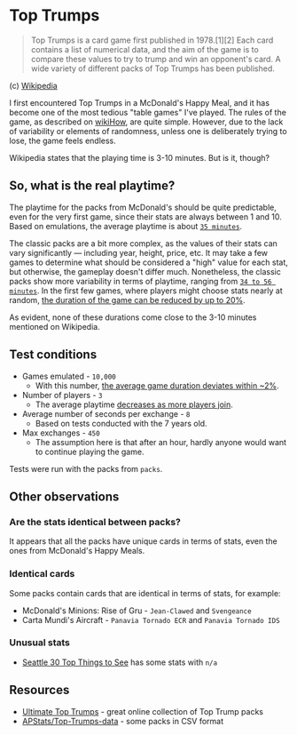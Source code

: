 # Top Trumps

> Top Trumps is a card game first published in 1978.[1][2] Each card contains a list of numerical data, and the aim of the game is to compare these values to try to trump and win an opponent's card. A wide variety of different packs of Top Trumps has been published.

(c) [Wikipedia](https://en.wikipedia.org/wiki/Top_Trumps)

I first encountered Top Trumps in a McDonald's Happy Meal, and it has become one of the most tedious "table games" I've played. The rules of the game, as described on [wikiHow](https://www.wikihow.com/Play-Top-Trumps), are quite simple. However, due to the lack of variability or elements of randomness, unless one is deliberately trying to lose, the game feels endless.

Wikipedia states that the playing time is 3-10 minutes. But is it, though?

## So, what is the real playtime?

The playtime for the packs from McDonald's should be quite predictable, even for the very first game, since their stats are always between 1 and 10. Based on emulations, the average playtime is about [`35 minutes`](https://github.com/aelmekeev/top-trumps/actions/workflows/packs.yaml).

The classic packs are a bit more complex, as the values of their stats can vary significantly — including year, height, price, etc. It may take a few games to determine what should be considered a "high" value for each stat, but otherwise, the gameplay doesn't differ much. Nonetheless, the classic packs show more variability in terms of playtime, ranging from [`34 to 56 minutes`](https://github.com/aelmekeev/top-trumps/actions/workflows/packs.yaml). In the first few games, where players might choose stats nearly at random, [the duration of the game can be reduced by up to 20%](https://github.com/aelmekeev/top-trumps/actions/workflows/strategies.yaml).

As evident, none of these durations come close to the 3-10 minutes mentioned on Wikipedia.

## Test conditions

* Games emulated - `10,000`
  * With this number, [the average game duration deviates within ~2%](https://github.com/aelmekeev/top-trumps/actions/workflows/emulations.yaml).
* Number of players - `3`
  * The average playtime [decreases as more players join](https://github.com/aelmekeev/top-trumps/actions/workflows/players.yaml).
* Average number of seconds per exchange - `8`
  * Based on tests conducted with the 7 years old.
* Max exchanges - `450`
  * The assumption here is that after an hour, hardly anyone would want to continue playing the game.

Tests were run with the packs from `packs`.

## Other observations

### Are the stats identical between packs?

It appears that all the packs have unique cards in terms of stats, even the ones from McDonald's Happy Meals.

### Identical cards

Some packs contain cards that are identical in terms of stats, for example:
* McDonald's Minions: Rise of Gru - `Jean-Clawed` and `Svengeance`
* Carta Mundi's Aircraft - `Panavia Tornado ECR` and `Panavia Tornado IDS`

### Unusual stats

* [Seattle 30 Top Things to See](https://ultimate-top-trumps.co.uk/usa/winning_moves/winning_moves/seattle_30_things_to_see.html) has some stats with `n/a` 

## Resources

* [Ultimate Top Trumps](https://ultimate-top-trumps.co.uk/) - great online collection of Top Trump packs
* [APStats/Top-Trumps-data](https://github.com/APStats/Top-Trumps-data/tree/master) - some packs in CSV format
